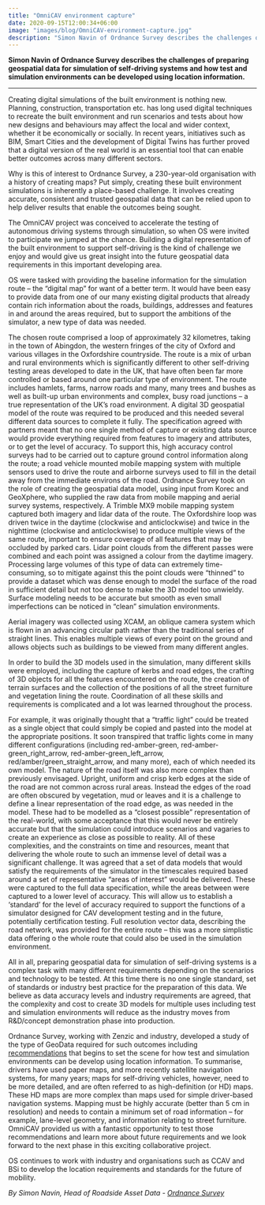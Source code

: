 ```yaml
---
title: "OmniCAV environment capture"
date: 2020-09-15T12:00:34+06:00
image: "images/blog/OmniCAV-environment-capture.jpg"
description: "Simon Navin of Ordnance Survey describes the challenges of preparing geospatial data for simulation of self-driving systems and how test and simulation environments can be developed using location information."
---
```


**Simon Navin of Ordnance Survey describes the challenges of preparing geospatial data for simulation of self-driving systems and how test and simulation environments can be developed using location information.**

___

Creating digital simulations of the built environment is nothing new. Planning, construction, transportation etc. has long used digital techniques to recreate the built environment and run scenarios and tests about how new designs and behaviours may affect the local and wider context, whether it be economically or socially. In recent years, initiatives such as BIM, Smart Cities and the development of Digital Twins has further proved that a digital version of the real world is an essential tool that can enable better outcomes across many different sectors.

Why is this of interest to Ordnance Survey, a 230-year-old organisation with a history of creating maps? Put simply, creating these built environment simulations is inherently a place-based challenge. It involves creating accurate, consistent and trusted geospatial data that can be relied upon to help deliver results that enable the outcomes being sought.

The OmniCAV project was conceived to accelerate the testing of autonomous driving systems through simulation, so when OS were invited to participate we jumped at the chance. Building a digital representation of the built environment to support self-driving is the kind of challenge we enjoy and would give us great insight into the future geospatial data requirements in this important developing area.

OS were tasked with providing the baseline information for the simulation route – the “digital map” for want of a better term. It would have been easy to provide data from one of our many existing digital products that already contain rich information about the roads, buildings, addresses and features in and around the areas required, but to support the ambitions of the simulator, a new type of data was needed.

The chosen route comprised a loop of approximately 32 kilometres, taking in the town of Abingdon, the western fringes of the city of Oxford and various villages in the Oxfordshire countryside. The route is a mix of urban and rural environments which is significantly different to other self-driving testing areas developed to date in the UK, that have often been far more controlled or based around one particular type of environment. The route includes hamlets, farms, narrow roads and many, many trees and bushes as well as built-up urban environments and complex, busy road junctions – a true representation of the UK’s road environment. A digital 3D geospatial model of the route was required to be produced and this needed several different data sources to complete it fully. The specification agreed with partners meant that no one single method of capture or existing data source would provide everything required from features to imagery and attributes, or to get the level of accuracy. To support this, high accuracy control surveys had to be carried out to capture ground control information along the route; a road vehicle mounted mobile mapping system with multiple sensors used to drive the route and airborne surveys used to fill in the detail away from the immediate environs of the road. Ordnance Survey took on the role of creating the geospatial data model, using input from Korec and GeoXphere, who supplied the raw data from mobile mapping and aerial survey systems, respectively. A Trimble MX9 mobile mapping system captured both imagery and lidar data of the route. The Oxfordshire loop was driven twice in the daytime (clockwise and anticlockwise) and twice in the nighttime (clockwise and anticlockwise) to produce multiple views of the same route, important to ensure coverage of all features that may be occluded by parked cars. Lidar point clouds from the different passes were combined and each point was assigned a colour from the daytime imagery. Processing large volumes of this type of data can extremely time-consuming, so to mitigate against this the point clouds were “thinned” to provide a dataset which was dense enough to model the surface of the road in sufficient detail but not too dense to make the 3D model too unwieldy. Surface modeling needs to be accurate but smooth as even small imperfections can be noticed in “clean” simulation environments.

Aerial imagery was collected using XCAM, an oblique camera system which is flown in an advancing circular path rather than the traditional series of straight lines. This enables multiple views of every point on the ground and allows objects such as buildings to be viewed from many different angles.

In order to build the 3D models used in the simulation, many different skills were employed, including the capture of kerbs and road edges, the crafting of 3D objects for all the features encountered on the route, the creation of terrain surfaces and the collection of the positions of all the street furniture and vegetation lining the route. Coordination of all these skills and requirements is complicated and a lot was learned throughout the process.

For example, it was originally thought that a “traffic light” could be treated as a single object that could simply be copied and pasted into the model at the appropriate positions. It soon transpired that traffic lights come in many different configurations (including red-amber-green, red-amber-green_right_arrow, red-amber-green_left_arrow, red/amber/green_straight_arrow, and many more), each of which needed its own model. The nature of the road itself was also more complex than previously envisaged. Upright, uniform and crisp kerb edges at the side of the road are not common across rural areas. Instead the edges of the road are often obscured by vegetation, mud or leaves and it is a challenge to define a linear representation of the road edge, as was needed in the model. These had to be modelled as a “closest possible” representation of the real-world, with some acceptance that this would never be entirely accurate but that the simulation could introduce scenarios and vagaries to create an experience as close as possible to reality. All of these complexities, and the constraints on time and resources, meant that delivering the whole route to such an immense level of detail was a significant challenge. It was agreed that a set of data models that would satisfy the requirements of the simulator in the timescales required based around a set of representative “areas of interest” would be delivered. These were captured to the full data specification, while the areas between were captured to a lower level of accuracy. This will allow us to establish a ‘standard’ for the level of accuracy required to support the functions of a simulator designed for CAV development testing and in the future, potentially certification testing. Full resolution vector data, describing the road network, was provided for the entire route – this was a more simplistic data offering o the whole route that could also be used in the simulation environment.

All in all, preparing geospatial data for simulation of self-driving systems is a complex task with many different requirements depending on the scenarios and technology to be tested. At this time there is no one single standard, set of standards or industry best practice for the preparation of this data. We believe as data accuracy levels and industry requirements are agreed, that the complexity and cost to create 3D models for multiple uses including test and simulation environments will reduce as the industry moves from R&D/concept demonstration phase into production.

Ordnance Survey, working with Zenzic and industry, developed a study of the type of GeoData required for such outcomes including [recommendations](https://zenzic.io/insights/geodata-report/) that begins to set the scene for how test and simulation environments can be develop using location information. To summarise, drivers have used paper maps, and more recently satellite navigation systems, for many years; maps for self-driving vehicles, however, need to be more detailed, and are often referred to as high-definition (or HD) maps. These HD maps are more complex than maps used for simple driver-based navigation systems. Mapping must be highly accurate (better than 5 cm in resolution) and needs to contain a minimum set of road information – for example, lane-level geometry, and information relating to street furniture. OmniCAV provided us with a fantastic opportunity to test those recommendations and learn more about future requirements and we look forward to the next phase in this exciting collaborative project.

OS continues to work with industry and organisations such as CCAV and BSi to develop the location requirements and standards for the future of mobility.

*By Simon Navin, Head of Roadside Asset Data - [Ordnance Survey](https://www.ordnancesurvey.co.uk/)*

